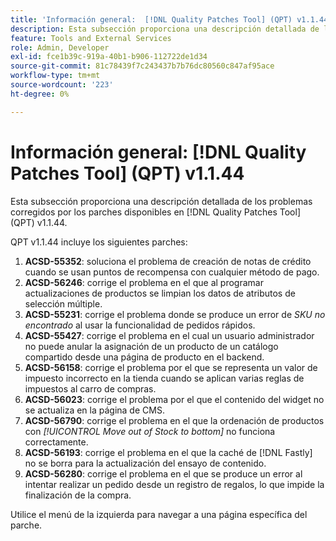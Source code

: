 ```yaml
---
title: 'Información general:  [!DNL Quality Patches Tool] (QPT) v1.1.44'
description: Esta subsección proporciona una descripción detallada de los problemas corregidos por los parches disponibles en  [!DNL Quality Patches Tool] (QPT) v1.1.44.
feature: Tools and External Services
role: Admin, Developer
exl-id: fce1b39c-919a-40b1-b906-112722de1d34
source-git-commit: 81c78439f7c243437b7b76dc80560c847af95ace
workflow-type: tm+mt
source-wordcount: '223'
ht-degree: 0%

---
```


# Información general: [!DNL Quality Patches Tool] (QPT) v1.1.44

Esta subsección proporciona una descripción detallada de los problemas corregidos por los parches disponibles en [!DNL Quality Patches Tool] (QPT) v1.1.44.

QPT v1.1.44 incluye los siguientes parches:

1. **ACSD-55352**: soluciona el problema de creación de notas de crédito cuando se usan puntos de recompensa con cualquier método de pago.
1. **ACSD-56246**: corrige el problema en el que al programar actualizaciones de productos se limpian los datos de atributos de selección múltiple.
1. **ACSD-55231**: corrige el problema donde se produce un error de *SKU no encontrado* al usar la funcionalidad de pedidos rápidos.
1. **ACSD-55427**: corrige el problema en el cual un usuario administrador no puede anular la asignación de un producto de un catálogo compartido desde una página de producto en el backend.
1. **ACSD-56158**: corrige el problema por el que se representa un valor de impuesto incorrecto en la tienda cuando se aplican varias reglas de impuestos al carro de compras.
1. **ACSD-56023**: corrige el problema por el que el contenido del widget no se actualiza en la página de CMS.
1. **ACSD-56790**: corrige el problema en el que la ordenación de productos con *[!UICONTROL Move out of Stock to bottom]* no funciona correctamente.
1. **ACSD-56193**: corrige el problema en el que la caché de [!DNL Fastly] no se borra para la actualización del ensayo de contenido.
1. **ACSD-56280**: corrige el problema en el que se produce un error al intentar realizar un pedido desde un registro de regalos, lo que impide la finalización de la compra.

Utilice el menú de la izquierda para navegar a una página específica del parche.
